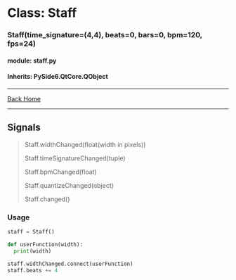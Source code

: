 # Class: Staff
### Staff(time_signature=(4,4), beats=0, bars=0, bpm=120, fps=24)
#### module: staff.py
#### Inherits: PySide6.QtCore.QObject

***
[Back Home](index.md)

***

## Signals
> Staff.widthChanged(float(width in pixels))
> 
> Staff.timeSignatureChanged(tuple)
> 
> Staff.bpmChanged(float)
> 
> Staff.quantizeChanged(object)
> 
> Staff.changed()

### Usage
```python
staff = Staff()

def userFunction(width):
  print(width)

staff.widthChanged.connect(userFunction)
staff.beats += 4
```

